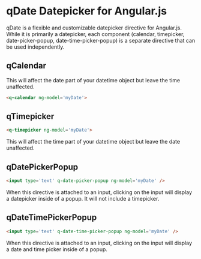# qDate Datepicker for Angular.js

qDate is a flexible and customizable datepicker directive for Angular.js. While it is primarily a datepicker, each component (calendar, timepicker, date-picker-popup, date-time-picker-popup) is a separate directive that can be used independently.

## qCalendar

This will affect the date part of your datetime object but leave the time unaffected.

```html
<q-calendar ng-model='myDate'>
```

## qTimepicker

```html
<q-timepicker ng-model='myDate'>
```

This will affect the time part of your datetime object but leave the date unaffected.

## qDatePickerPopup

```html
<input type='text' q-date-picker-popup ng-model='myDate' />
```

When this directive is attached to an input, clicking on the input will display a datepicker inside of a popup. It will not include a timepicker.

## qDateTimePickerPopup

```html
<input type='text' q-date-time-picker-popup ng-model='myDate' />
```

When this directive is attached to an input, clicking on the input will display a date and time picker inside of a popup.
